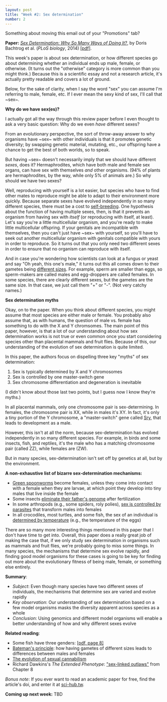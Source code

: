```yaml
---
layout: post
title: "Week #2: Sex determination"
number: 2
---
```


Something about moving this email out of your "Promotions" tab?

__Paper:__ [_Sex Determination: Why So Many Ways of Doing It?_](https://doi.org/10.1371/journal.pbio.1001899), by Doris Bachtrog et al. (_PLoS biology_, 2014) [[pdf]](http://journals.plos.org/plosbiology/article/file?id=10.1371/journal.pbio.1001899&type=printable).

This week's paper is about sex determination, or how different species go about determining whether an individual ends up male, female, or otherwise. (It turns out the "otherwise" category is more common than you might think.) Because this is a scientific essay and not a research article, it's actually pretty readable and covers a lot of ground.

Below, for the sake of clarity, when I say the word "sex" you can assume I'm referring to male, female, etc. If I ever mean the sexy kind of sex, I'll call that ~sex~.

__Why do we have sex(es)?__

I actually got all the way through this review paper before I even thought to ask a very basic question: Why do we even _have_ different sexes?

From an evolutionary perspective, the sort of throw-away answer to why organisms have ~sex~ with other individuals is that it promotes genetic diversity; by swapping genetic material, mutating, etc., our offspring have a chance to get the best of both worlds, so to speak.

But having ~sex~ doesn't necessarily imply that we should have different _sexes_, does it? Hermaphrodites, which have both male and female sex organs, can have sex with themselves _and_ other organisms. (94% of plants are hermaphrodites, by the way, while only 5% of animals are.) So why should we have two sexes?

Well, reproducing with yourself is a lot easier, but species who have to find other mates to reproduce might be able to adapt to their environment more quickly. Because separate sexes have evolved independently in so many different species, there must be a cost to [self-breeding](https://www.nature.com/articles/336435a0). One hypothesis about the function of having multiple sexes, then, is that it prevents an organism from having sex with _itself_ (or reproducing with itself, at least). Let's say you're a little multicellular organism, and you're ready to make little multicellular offspring. If your genitals are incompatible with themselves, then you can't just have ~sex~ with yourself, so you'll have to seek out another multicellular organism with genitals compatible with yours in order to reproduce. So it turns out that you only need two different sexes in order to ensure that no organism can reproduce with itself.

And in case you're wondering how scientists can look at a fungus or yeast and say "Oh yeah, this one's male," it turns out this all comes down to their gametes being [different sizes](https://en.wikipedia.org/wiki/Anisogamy). For example, sperm are smaller than eggs, so sperm-makers are called males and egg-droppers are called females. In some species, there are clearly different sexes, but the gametes are the same size. In that case, we just call them "+" or "-". (Not very catchy names.)

__Sex determination myths__

Okay, on to the paper. When you think about different species, you might assume that most species are either male or female. You probably also assume that, as with humans, the question of male vs. female has something to do with the X and Y chromsomes. The main point of this paper, however, is that a lot of our understanding about how sex determination works is not true or even common once you start considering species other than placental mammals and fruit flies. Because of this, our understanding of the evolution of sex determination is quite limited.

In this paper, the authors focus on dispelling three key "myths" of sex determination:

1. Sex is typically determined by X and Y chromosomes
2. Sex is controlled by one master-switch gene
3. Sex chromosome differentiation and degeneration is inevitable

(I didn't know about those last two points, but I guess now I know they're myths.)

In all placental mammals, only one chromosome pair is sex-determining. In females, the chromosome pair is XX, while in males it's XY. In fact, it's only a tiny portion of the Y chromosome, a "master-switch" gene called [Sry](https://www.nature.com/articles/364713a0), that leads to development as a male.

However, this isn't at all the norm, because sex-determination has evolved independently in so many different species. For example, in birds and some insects, fish, and reptiles, it's the male who has a matching chromosome pair (called ZZ), while females are (ZW).

But in many species, sex-determination isn't set off by genetics at all, but by the environment.

__A non-exhaustive list of bizarre sex-determination mechanisms:__

- [Green spoonworms](https://en.wikipedia.org/wiki/Bonellia_viridis) become females, unless they come into contact with a female when they are larvae, at which point they develop into tiny males that live inside the female
- Some insects [eliminate their father's genome](https://en.wikipedia.org/wiki/Pseudo-arrhenotoky) after fertilization
- In some arthropods (e.g., some spiders, roly polies), [sex is controlled by parasites](https://www.ncbi.nlm.nih.gov/pubmed/15138452) that transform males into females
- In all crocodiles, most turtles, and some fish, the sex of an individual is [determined by temperature](https://www.ncbi.nlm.nih.gov/books/NBK9989/) (e.g., the temperature of the eggs)

There are so many more interesting things mentioned in this paper that I don't have time to get into. Overall, this paper does a really great job of making the case that, if we only study sex determination in organisms such as mammals and fruit flies, we're probably going to miss some things. In many species, the mechanisms that determine sex evolve rapidly, and finding good model organisms for these cases is going to be key for finding out more about the evolutionary fitness of being male, female, or something else entirely.

__Summary__:

- _Subject_: Even though many species have two different sexes of individuals, the mechanisms that determine sex are varied and evolve rapidly
- _Key observation_: Our understanding of sex determination based on a few model organisms masks the diversity apparent across species as a whole
- _Conclusion_: Using genomics and different model organisms will enable a better understanding of how and why different sexes evolve

__Related reading__:

- Some fish have three genders: [[pdf, page 8]](http://labs.eeb.utoronto.ca/gross/Gross1984a.pdf)
- [Bateman's principle](https://en.wikipedia.org/wiki/Bateman%27s_principle): how having gametes of different sizes leads to differences between males and females
- [The evolution of sexual cannabilism](http://ib.berkeley.edu/courses/ib160/past_papers/suttle.html)
- Richard Dawkins's _The Extended Phenotype_: ["sex-linked outlaws"](https://books.google.com/books?id=kOvmDAAAQBAJ&lpg=PA440&ots=1FnD4BRibX&dq=extended%20phenotype%20male%20female%20sex&pg=PA211#v=onepage&q=%22sex-linked%20outlaws%22&f=false) from Chapter 8

_Bonus note_: If you ever want to read an academic paper for free, find the article's doi, and enter it at [sci-hub.tw](http://sci-hub.tw/).

__Coming up next week:__ TBD
